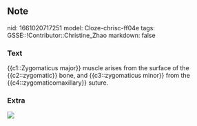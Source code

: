 ## Note
nid: 1661020717251
model: Cloze-chrisc-ff04e
tags: GSSE::!Contributor::Christine_Zhao
markdown: false

### Text
<div>
  <div>
    <div>
      {{c1::Zygomaticus major}} muscle arises from the surface of
      the {{c2::zygomatic}} bone, and {{c3::zygomaticus minor}}
      from the {{c4::zygomaticomaxillary}} suture.
    </div>
  </div>
</div>

### Extra
<img src="Screen%20Shot%202021-07-29%20at%209.36.02%20pm.png">

